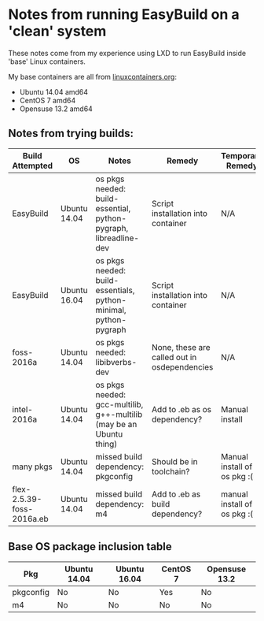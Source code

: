 # Notes from running EasyBuild on a 'clean' system

These notes come from my experience using LXD to run EasyBuild inside 'base' Linux containers.

My base containers are all from [linuxcontainers.org](https://images.linuxcontainers.org:8443/):

 * Ubuntu 14.04 amd64
 * CentOS 7 amd64
 * Opensuse 13.2 amd64

## Notes from trying builds:

| Build Attempted | OS | Notes | Remedy | Temporary Remedy |
| --- | --- | --- | --- | --- |
| EasyBuild | Ubuntu 14.04 | os pkgs needed: build-essential, python-pygraph, libreadline-dev | Script installation into container | N/A |
| EasyBuild | Ubuntu 16.04 | os pkgs needed: build-essentials, python-minimal, python-pygraph | Script installation into container | N/A |
| foss-2016a | Ubuntu 14.04 | os pkgs needed: libibverbs-dev | None, these are called out in osdependencies | N/A |
| intel-2016a | Ubuntu 14.04 | os pkgs needed: gcc-multilib, g++-multilib (may be an Ubuntu thing) | Add to .eb as os dependency? | Manual install |
| many pkgs | Ubuntu 14.04 | missed build dependency: pkgconfig | Should be in toolchain? | Manual install of os pkg :( |
| flex-2.5.39-foss-2016a.eb | Ubuntu 14.04 | missed build dependency: m4 | Add to .eb as build dependency? | manual install of os pkg :( |

## Base OS package inclusion table

| Pkg | Ubuntu 14.04 | Ubuntu 16.04 | CentOS 7 | Opensuse 13.2 |
| --- | --- | --- | --- | --- |
| pkgconfig | No | No | Yes | No |
| m4 | No | No | No | No | No |
